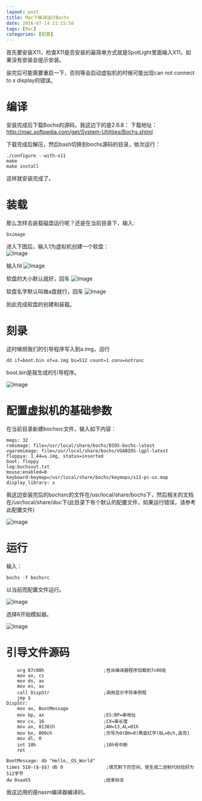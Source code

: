 ```yaml
---
layout: post
title: Mac下编译运行Bochs
date: 2016-07-14 21:15:58
tags: [Mac]
categories: [配置]
---
```

首先要安装X11，检查X11是否安装的最简单方式就是SpotLight里面输入X11，如果没有安装会提示安装。

装完后可能需要重启一下，否则等会启动虚拟机的时候可能出现can not connect to x display的错误。
<!-- more -->

# 编译

安装完成后下载Bochs的源码，我这边下的是2.6.8：
下载地址：http://mac.softpedia.com/get/System-Utilities/Bochs.shtml

下载完成后解压，然后bash切换到bochs源码的目录，依次运行：

    ./configure --with-x11
    make
    make install

这样就安装完成了。

# 装载
那么怎样去装载磁盘运行呢？还是在当前目录下，输入:

    bximage

进入下图后，输入1为虚拟机创建一个软盘：  
![Image](https://raw.githubusercontent.com/tianjyan/tianjyan.github.io/master/images/2016-07-14-bochs-01.png)  

输入fd
![Image](https://raw.githubusercontent.com/tianjyan/tianjyan.github.io/master/images/2016-07-14-bochs-02.png)  

软盘的大小默认就好，回车
![Image](https://raw.githubusercontent.com/tianjyan/tianjyan.github.io/master/images/2016-07-14-bochs-03.png)  

软盘名字默认叫做a盘就行，回车
![Image](https://raw.githubusercontent.com/tianjyan/tianjyan.github.io/master/images/2016-07-14-bochs-04.png)  

到此完成软盘的创建和装载。

# 刻录
这时候把我们的引导程序写入到a.img，运行

    dd if=boot.bin of=a.img bs=512 count=1 conv=notrunc

boot.bin是我生成的引导程序。

![Image](https://raw.githubusercontent.com/tianjyan/tianjyan.github.io/master/images/2016-07-14-bochs-05.png)  

# 配置虚拟机的基础参数
在当前目录新建bochsrc文件，输入如下内容：

    megs: 32
    romimage: file=/usr/local/share/bochs/BIOS-bochs-latest
    vgaromimage: file=/usr/local/share/bochs/VGABIOS-lgpl-latest
    floppya: 1_44=a.img, status=inserted
    boot: floppy
    log:bochsout.txt
    mouse:enabled=0
    keyboard:keymap=/usr/local/share/bochs/keymaps/x11-pc-us.map
    display_library: x

我这边安装完后的bochsrc的文件在/usr/local/share/bochs下，然后相关的文档在/usr/local/share/doc下(此目录下有个默认的配置文件，如果运行错误，请参考此配置文件)

![Image](https://raw.githubusercontent.com/tianjyan/tianjyan.github.io/master/images/2016-07-14-bochs-06.png)  

# 运行
输入：

    bochs -f bochsrc

以当前而配置文件运行。

![Image](https://raw.githubusercontent.com/tianjyan/tianjyan.github.io/master/images/2016-07-14-bochs-07.png)  

选择6开始模拟器。

![Image](https://raw.githubusercontent.com/tianjyan/tianjyan.github.io/master/images/2016-07-14-bochs-08.png)  

# 引导文件源码

        org 07c00h                      ;告诉编译器程序加载到7c00处
        mov ax, cs                      
        mov ds, ax
        mov es, ax
        call DispStr                    ;调用显示字符串例程
        jmp $
    DispStr:
        mov ax, BootMessage
        mov bp, ax                      ;ES:BP=串地址
        mov cx, 16                      ;CX=串长度
        mov ax, 01301h                  ;AH=13,AL=01h
        mov bx, 000ch                   ;页号为0(BH=0)黑底红字(BL=0ch,高亮)
        mov dl, 0
        int 10h                         ;10h号中断
        ret

    BootMessage: db "Hello,_OS_World"
    times 510-($-$$) db 0                ;填充剩下的空间，使生成二进制代码恰好为512字节
    dw 0xaa55                           ;结束标志

我这边用的是nasm编译器编译的。

